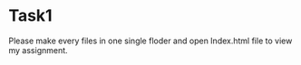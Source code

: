 # Task1
Please make every files in one single floder and open Index.html file to view my assignment.
